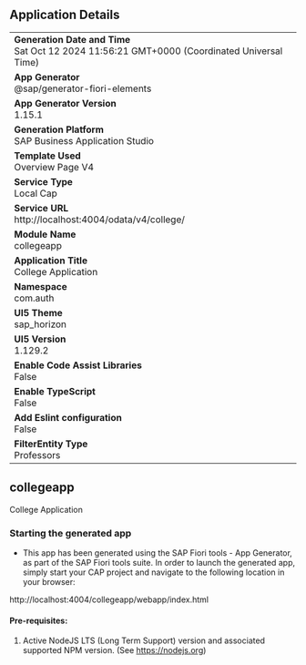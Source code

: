 ## Application Details
|               |
| ------------- |
|**Generation Date and Time**<br>Sat Oct 12 2024 11:56:21 GMT+0000 (Coordinated Universal Time)|
|**App Generator**<br>@sap/generator-fiori-elements|
|**App Generator Version**<br>1.15.1|
|**Generation Platform**<br>SAP Business Application Studio|
|**Template Used**<br>Overview Page V4|
|**Service Type**<br>Local Cap|
|**Service URL**<br>http://localhost:4004/odata/v4/college/|
|**Module Name**<br>collegeapp|
|**Application Title**<br>College Application|
|**Namespace**<br>com.auth|
|**UI5 Theme**<br>sap_horizon|
|**UI5 Version**<br>1.129.2|
|**Enable Code Assist Libraries**<br>False|
|**Enable TypeScript**<br>False|
|**Add Eslint configuration**<br>False|
|**FilterEntity Type**<br>Professors|

## collegeapp

College Application

### Starting the generated app

-   This app has been generated using the SAP Fiori tools - App Generator, as part of the SAP Fiori tools suite.  In order to launch the generated app, simply start your CAP project and navigate to the following location in your browser:

http://localhost:4004/collegeapp/webapp/index.html

#### Pre-requisites:

1. Active NodeJS LTS (Long Term Support) version and associated supported NPM version.  (See https://nodejs.org)


